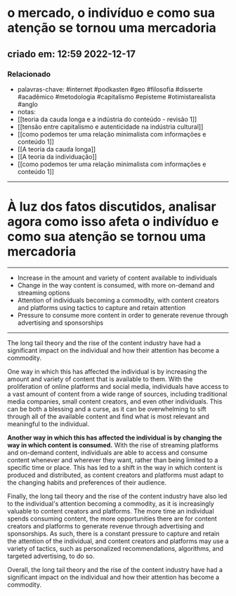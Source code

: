 # o mercado, o indivíduo e como sua atenção se tornou uma mercadoria
## criado em: 12:59 2022-12-17

### Relacionado
- palavras-chave: #internet #podkasten #geo #filosofia #disserte #acadêmico #metodologia #capitalismo #episteme #otimistarealista #anglo
- notas: 
- [[teoria da cauda longa e a indústria do conteúdo - revisão 1]]
- [[tensão  entre capitalismo e autenticidade na indústria cultural]]
- [[como podemos ter uma relação minimalista com informações e conteúdo 1]]
- [[A teoria da cauda longa]]
- [[A teoria da individuação]]
- [[como podemos ter uma relação minimalista com informações e conteúdo 1]]
---
# À luz dos fatos discutidos, analisar agora como isso afeta o indivíduo e como sua atenção se tornou uma mercadoria
---
-   Increase in the amount and variety of content available to individuals
-   Change in the way content is consumed, with more on-demand and streaming options
-   Attention of individuals becoming a commodity, with content creators and platforms using tactics to capture and retain attention
-   Pressure to consume more content in order to generate revenue through advertising and sponsorships
---

The long tail theory and the rise of the content industry have had a significant impact on the individual and how their attention has become a commodity.

One way in which this has affected the individual is by increasing the amount and variety of content that is available to them. With the proliferation of online platforms and social media, individuals have access to a vast amount of content from a wide range of sources, including traditional media companies, small content creators, and even other individuals. This can be both a blessing and a curse, as it can be overwhelming to sift through all of the available content and find what is most relevant and meaningful to the individual.

**Another way in which this has affected the individual is by changing the way in which content is consumed.** With the rise of streaming platforms and on-demand content, individuals are able to access and consume content whenever and wherever they want, rather than being limited to a specific time or place. This has led to a shift in the way in which content is produced and distributed, as content creators and platforms must adapt to the changing habits and preferences of their audience.

Finally, the long tail theory and the rise of the content industry have also led to the individual's attention becoming a commodity, as it is increasingly valuable to content creators and platforms. The more time an individual spends consuming content, the more opportunities there are for content creators and platforms to generate revenue through advertising and sponsorships. As such, there is a constant pressure to capture and retain the attention of the individual, and content creators and platforms may use a variety of tactics, such as personalized recommendations, algorithms, and targeted advertising, to do so.

Overall, the long tail theory and the rise of the content industry have had a significant impact on the individual and how their attention has become a commodity.